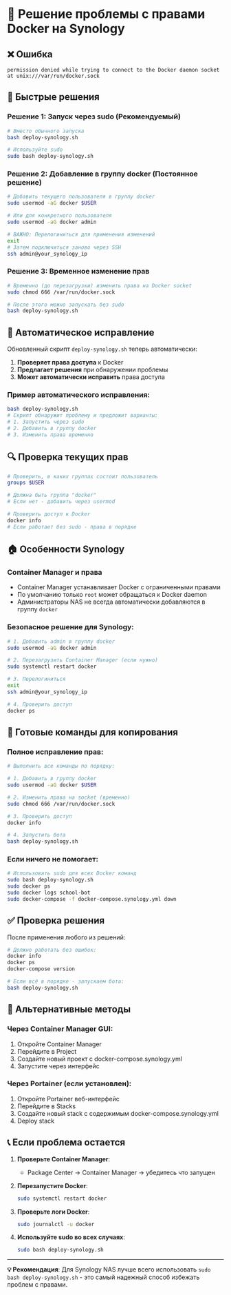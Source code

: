 # 🔧 Решение проблемы с правами Docker на Synology

## ❌ Ошибка
```
permission denied while trying to connect to the Docker daemon socket at unix:///var/run/docker.sock
```

## 🎯 Быстрые решения

### Решение 1: Запуск через sudo (Рекомендуемый)
```bash
# Вместо обычного запуска
bash deploy-synology.sh

# Используйте sudo
sudo bash deploy-synology.sh
```

### Решение 2: Добавление в группу docker (Постоянное решение)
```bash
# Добавить текущего пользователя в группу docker
sudo usermod -aG docker $USER

# Или для конкретного пользователя
sudo usermod -aG docker admin

# ВАЖНО: Перелогиниться для применения изменений
exit
# Затем подключиться заново через SSH
ssh admin@your_synology_ip
```

### Решение 3: Временное изменение прав
```bash
# Временно (до перезагрузки) изменить права на Docker socket
sudo chmod 666 /var/run/docker.sock

# После этого можно запускать без sudo
bash deploy-synology.sh
```

## 🤖 Автоматическое исправление

Обновленный скрипт `deploy-synology.sh` теперь автоматически:

1. **Проверяет права доступа** к Docker
2. **Предлагает решения** при обнаружении проблемы
3. **Может автоматически исправить** права доступа

### Пример автоматического исправления:
```bash
bash deploy-synology.sh
# Скрипт обнаружит проблему и предложит варианты:
# 1. Запустить через sudo
# 2. Добавить в группу docker
# 3. Изменить права временно
```

## 🔍 Проверка текущих прав

```bash
# Проверить, в каких группах состоит пользователь
groups $USER

# Должна быть группа "docker"
# Если нет - добавить через usermod

# Проверить доступ к Docker
docker info
# Если работает без sudo - права в порядке
```

## 🏠 Особенности Synology

### Container Manager и права
- Container Manager устанавливает Docker с ограниченными правами
- По умолчанию только `root` может обращаться к Docker daemon
- Администраторы NAS не всегда автоматически добавляются в группу `docker`

### Безопасное решение для Synology:
```bash
# 1. Добавить admin в группу docker
sudo usermod -aG docker admin

# 2. Перезагрузить Container Manager (если нужно)
sudo systemctl restart docker

# 3. Перелогиниться
exit
ssh admin@your_synology_ip

# 4. Проверить доступ
docker ps
```

## 🚀 Готовые команды для копирования

### Полное исправление прав:
```bash
# Выполнить все команды по порядку:

# 1. Добавить в группу docker
sudo usermod -aG docker $USER

# 2. Изменить права на socket (временно)
sudo chmod 666 /var/run/docker.sock

# 3. Проверить доступ
docker info

# 4. Запустить бота
bash deploy-synology.sh
```

### Если ничего не помогает:
```bash
# Использовать sudo для всех Docker команд
sudo bash deploy-synology.sh
sudo docker ps
sudo docker logs school-bot
sudo docker-compose -f docker-compose.synology.yml down
```

## ✅ Проверка решения

После применения любого из решений:

```bash
# Должно работать без ошибок:
docker info
docker ps
docker-compose version

# Если всё в порядке - запускаем бота:
bash deploy-synology.sh
```

## 🔄 Альтернативные методы

### Через Container Manager GUI:
1. Откройте Container Manager
2. Перейдите в Project 
3. Создайте новый проект с docker-compose.synology.yml
4. Запустите через интерфейс

### Через Portainer (если установлен):
1. Откройте Portainer веб-интерфейс
2. Перейдите в Stacks
3. Создайте новый stack с содержимым docker-compose.synology.yml
4. Deploy stack

## 📞 Если проблема остается

1. **Проверьте Container Manager**:
   - Package Center → Container Manager → убедитесь что запущен

2. **Перезапустите Docker**:
   ```bash
   sudo systemctl restart docker
   ```

3. **Проверьте логи Docker**:
   ```bash
   sudo journalctl -u docker
   ```

4. **Используйте sudo во всех случаях**:
   ```bash
   sudo bash deploy-synology.sh
   ```

---

**💡 Рекомендация**: Для Synology NAS лучше всего использовать `sudo bash deploy-synology.sh` - это самый надежный способ избежать проблем с правами.